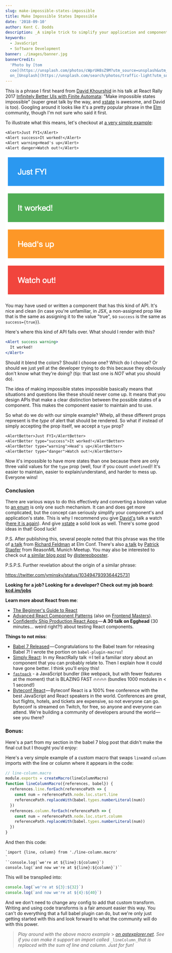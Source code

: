 ```yaml
---
slug: make-impossible-states-impossible
title: Make Impossible States Impossible
date: '2018-09-10'
author: Kent C. Dodds
description: _A simple trick to simplify your application and component state_
keywords:
  - JavaScript
  - Software Development
banner: ./images/banner.jpg
bannerCredit:
  'Photo by [tom
  coe](https://unsplash.com/photos/cWprUH8sZ9M?utm_source=unsplash&utm_medium=referral&utm_content=creditCopyText)
  on_[Unsplash](https://unsplash.com/search/photos/traffic-light?utm_source=unsplash&utm_medium=referral&utm_content=creditCopyText)'
---
```


This is a phrase I first heard from
[David Khourshid](https://twitter.com/DavidKPiano) in his talk at React Rally
2017
[Infinitely Better UIs with Finite Automata](https://www.youtube.com/watch?v=VU1NKX6Qkxc):
"Make impossible states impossible" (super great talk by the way, and
[xstate](https://github.com/davidkpiano/xstate) is awesome, and David is too).
Googling around it looks like it's a pretty popular phrase in the
[Elm](http://elm-lang.org/) community, though I'm not sure who said it first.

To illustrate what this means, let's checkout at
[a very simple example](https://codesandbox.io/s/j71ljpvvww):

```
<Alert>Just FYI</Alert>
<Alert success>It worked!</Alert>
<Alert warning>Head's up</Alert>
<Alert danger>Watch out!</Alert>
```

![](./images/0.png)

You may have used or written a component that has this kind of API. It's nice
and clean (in case you're unfamiliar, in JSX, a non-assigned prop like that is
the same as assigning it to the value "true", so `success` is the same as
`success={true}`).

Here's where this kind of API falls over. What should I render with this?

```jsx
<Alert success warning>
  It worked!
</Alert>
```

Should it blend the colors? Should I choose one? Which do I choose? Or should we
just yell at the developer trying to do this because they obviously don't know
what they're doing? (tip: that last one is _NOT_ what you should do).

The idea of making impossible states impossible basically means that situations
and questions like these should never come up. It means that you design APIs
that make a clear distinction between the possible states of a component. This
makes the component easier to maintain and to use.

So what do we do with our simple example? Whelp, all these different props
represent is the _type_ of alert that should be rendered. So what if instead of
simply accepting the prop itself, we accept a `type` prop?

```
<AlertBetter>Just FYI</AlertBetter>
<AlertBetter type="success">It worked!</AlertBetter>
<AlertBetter type="warning">Head's up</AlertBetter>
<AlertBetter type="danger">Watch out!</AlertBetter>
```

Now it's impossible to have more states than one because there are only three
valid values for the `type` prop (well, four if you count `undefined`)! It's
easier to maintain, easier to explain/understand, and harder to mess up.
Everyone wins!

### Conclusion

There are various ways to do this effectively and converting a boolean value to
[an enum](https://en.wikipedia.org/wiki/Enumerated_type) is only one such
mechanism. It can and does get more complicated, but the concept can seriously
simplify your component's and application's state. This is why I recommend you
give [David's](https://twitter.com/DavidKPiano) talk a watch
([here it is again](https://www.youtube.com/watch?v=VU1NKX6Qkxc)). And give
[xstate](https://github.com/davidkpiano/xstate) a solid look as well. There's
some good ideas in that! Good luck!

P.S. After publishing this, several people noted that this phrase was the title
of [a talk](https://www.youtube.com/watch?v=IcgmSRJHu_8) from
[Richard Feldman](https://twitter.com/rtfeldman) at Elm Conf. There's also
[a talk](https://www.youtube.com/watch?v=P7dTPoxCg4w) by
[Patrick Stapfer](https://twitter.com/ryyppy) from ReasonML Munich Meetup. You
may also be interested to check out
[a similar blog post](https://github.com/stereobooster/pragmatic-types/blob/master/posts/making-impossible-states-impossible.md)
by [@stereobooster](https://twitter.com/stereobooster).

P.S.P.S. Further revelation about the origin of a similar phrase:

https://twitter.com/yminsky/status/1034947939364425731

**Looking for a job? Looking for a developer? Check out my job board:**
[**kcd.im/jobs**](http://kcd.im/jobs)

**Learn more about React from me**:

- [The Beginner's Guide to React](http://kcd.im/beginner-react)
- [Advanced React Component Patterns](http://kcd.im/advanced-react) (also on
  [Frontend Masters](https://frontendmasters.com/courses/advanced-react-patterns/)).
- [Confidently Ship Production React Apps](https://egghead.io/lessons/react-confidently-ship-production-react-apps) — **A
  30 talk on Egghead** (30 minutes... weird right?!) about testing React
  components.

**Things to not miss**:

- [Babel 7 Released](http://babeljs.io/blog/2018/08/27/7.0.0) — Congratulations
  to the Babel team for releasing Babel 7! I wrote the portion on
  `babel-plugin-macros`!
- [Simply React](https://www.youtube.com/watch?list=PLV5CVI1eNcJgNqzNwcs4UKrlJdhfDjshf&v=AiJ8tRRH0f8):
  In my ReactRally talk ⚛️I tell a familiar story about an component that you
  can probably relate to. Then I explain how it could have gone better. I think
  you'll enjoy this!
- [`fastpack`](https://github.com/fastpack/fastpack) - a JavaScript bundler
  (like webpack, but with fewer features at the moment) that is BLAZING FAST
  🔥🔥🔥🔥 (bundles 1000 modules in < 1 second!)
- [Byteconf React](https://byteconf.com/) — Byteconf React is a 100% free
  conference with the best JavaScript and React speakers in the world.
  Conferences are great, but flights, hotels, and tickets are expensive, so not
  everyone can go. Byteconf is streamed on Twitch, for free, so anyone and
  everyone can attend. We're building a community of developers around the
  world — see you there?

### Bonus:

Here's a part from my section in the babel 7 blog post that didn't make the
final cut but I thought you'd enjoy:

Here's a very simple example of a custom macro that swaps `line`and `column`
imports with the line or column where it appears in the code:

```js
// line-column.macro
module.exports = createMacro(lineColumnMacro)
function lineColumnMacro({references, babel}) {
  references.line.forEach(referencePath => {
    const num = referencePath.node.loc.start.line
    referencePath.replaceWith(babel.types.numberLiteral(num))
  })
  references.column.forEach(referencePath => {
    const num = referencePath.node.loc.start.column
    referencePath.replaceWith(babel.types.numberLiteral(num))
  })
}
```

And then this code:

```
`import {line, column} from './line-column.macro'
`
``console.log(`we're at ${line}:${column}`)
console.log(`and now we're at ${line}:${column}`)``
```

This will be transpiled into:

```js
console.log(`we're at ${3}:${32}`)
console.log(`and now we're at ${4}:${40}`)
```

And we don't need to change any config to add that custom transform. Writing and
using code transforms is a fair amount easier this way. You can't do everything
that a full babel plugin can do, but we're only just getting started with this
and look forward to what the community will do with this power.

> _Play around with the above macro example_ >
> [_on astexplorer.net_](https://astexplorer.net/#/gist/e586bcbbf2ce35835115a7d808528c90/b64f5f025d98481ebfb93a582334c8562f7337f0)_.
> See if you can make it support an import called_ `_lineColumn_`_that is
> replaced with the sum of line and column. Just for fun!_
